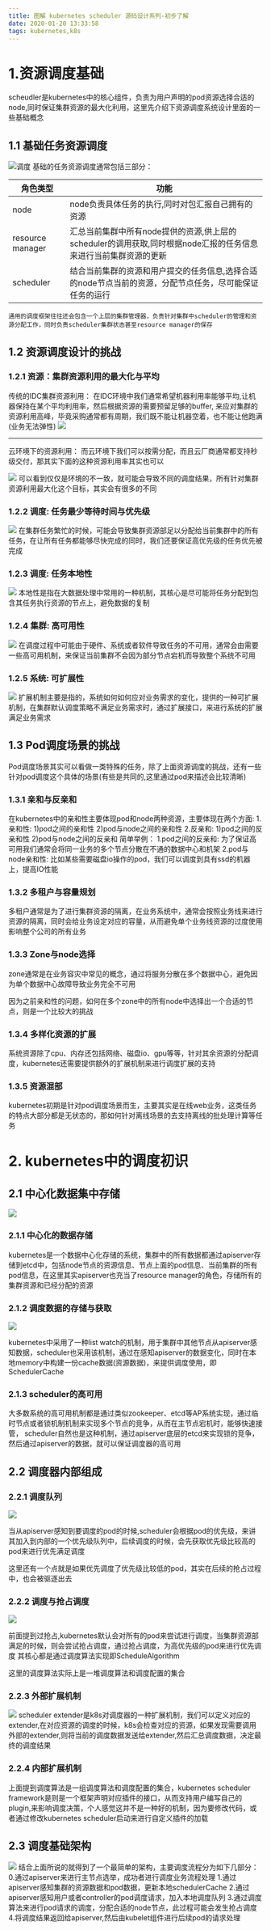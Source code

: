 ```yaml
---
title: 图解 kubernetes scheduler 源码设计系列-初步了解
date: 2020-01-20 13:33:58
tags: kubernetes,k8s
---
```


# 1.资源调度基础
scheudler是kubernetes中的核心组件，负责为用户声明的pod资源选择合适的node,同时保证集群资源的最大化利用，这里先介绍下资源调度系统设计里面的一些基础概念
## 1.1 基础任务资源调度
![调度](https://tva1.sinaimg.cn/large/006tNbRwgy1gb2yzzb1vbj311u0k6qa3.jpg)
基础的任务资源调度通常包括三部分：


角色类型 | 功能 
---|---
node | node负责具体任务的执行,同时对包汇报自己拥有的资源 
resource manager | 汇总当前集群中所有node提供的资源,供上层的scheduler的调用获取,同时根据node汇报的任务信息来进行当前集群资源的更新 
scheduler  |  结合当前集群的资源和用户提交的任务信息,选择合适的node节点当前的资源，分配节点任务，尽可能保证任务的运行 

```
通用的调度框架往往还会包含一个上层的集群管理器，负责针对集群中scheduler的管理和资源分配工作，同时负责scheduler集群状态甚至resource manager的保存
```

## 1.2 资源调度设计的挑战

### 1.2.1 资源：集群资源利用的最大化与平均

传统的IDC集群资源利用：
在IDC环境中我们通常希望机器利用率能够平均,让机器保持在某个平均利用率，然后根据资源的需要预留足够的buffer, 来应对集群的资源利用高峰，毕竟采购通常都有周期，我们既不能让机器空着，也不能让他跑满(业务无法弹性)
![](https://tva1.sinaimg.cn/large/006tNbRwgy1gb30kf8t6xj31100ba407.jpg)

----


云环境下的资源利用：
而云环境下我们可以按需分配，而且云厂商通常都支持秒级交付，那其实下面的这种资源利用率其实也可以

![](https://tva1.sinaimg.cn/large/006tNbRwgy1gb30kv8yjqj310g0asgn7.jpg)
可以看到仅仅是环境的不一致，就可能会导致不同的调度结果，所有针对集群资源利用最大化这个目标，其实会有很多的不同

### 1.2.2 调度: 任务最少等待时间与优先级
![](https://tva1.sinaimg.cn/large/006tNbRwgy1gb30lbl880j31200fgtc7.jpg)
在集群任务繁忙的时候，可能会导致集群资源部足以分配给当前集群中的所有任务，在让所有任务都能够尽快完成的同时，我们还要保证高优先级的任务优先被完成

### 1.2.3 调度: 任务本地性
![](https://tva1.sinaimg.cn/large/006tNbRwgy1gb30mlnso0j311w0ciwgu.jpg)
本地性是指在大数据处理中常用的一种机制，其核心是尽可能将任务分配到包含其任务执行资源的节点上，避免数据的复制

### 1.2.4 集群: 高可用性
![](https://tva1.sinaimg.cn/large/006tNbRwgy1gb30mz8cx6j310w0li43n.jpg)
在调度过程中可能由于硬件、系统或者软件导致任务的不可用，通常会由需要一些高可用机制，来保证当前集群不会因为部分节点宕机而导致整个系统不可用

### 1.2.5 系统: 可扩展性
![](https://tva1.sinaimg.cn/large/006tNbRwgy1gb30ndadspj312c0d8jub.jpg)
扩展机制主要是指的，系统如何如何应对业务需求的变化，提供的一种可扩展机制，在集群默认调度策略不满足业务需求时，通过扩展接口，来进行系统的扩展满足业务需求

## 1.3 Pod调度场景的挑战
Pod调度场景其实可以看做一类特殊的任务，除了上面资源调度的挑战，还有一些针对pod调度这个具体的场景(有些是共同的,这里通过pod来描述会比较清晰)

### 1.3.1 亲和与反亲和
在kubernetes中的亲和性主要体现pod和node两种资源，主要体现在两个方面:
1.亲和性: 1)pod之间的亲和性 2)pod与node之间的亲和性
2.反亲和: 1)pod之间的反亲和性 2)pod与node之间的反亲和
简单举例：
1.pod之间的反亲和: 为了保证高可用我们通常会将同一业务的多个节点分散在不通的数据中心和机架
2.pod与node亲和性: 比如某些需要磁盘io操作的pod，我们可以调度到具有ssd的机器上，提高IO性能

### 1.3.2 多租户与容量规划
多租户通常是为了进行集群资源的隔离，在业务系统中，通常会按照业务线来进行资源的隔离，同时会给业务设定对应的容量，从而避免单个业务线资源的过度使用影响整个公司的所有业务

### 1.3.3 Zone与node选择

zone通常是在业务容灾中常见的概念，通过将服务分散在多个数据中心，避免因为单个数据中心故障导致业务完全不可用

因为之前亲和性的问题，如何在多个zone中的所有node中选择出一个合适的节点，则是一个比较大的挑战

### 1.3.4 多样化资源的扩展
系统资源除了cpu、内存还包括网络、磁盘io、gpu等等，针对其余资源的分配调度，kubernetes还需要提供额外的扩展机制来进行调度扩展的支持

### 1.3.5 资源混部
kubernetes初期是针对pod调度场景而生，主要其实是在线web业务，这类任务的特点大部分都是无状态的，那如何针对离线场景的去支持离线的批处理计算等任务

# 2. kubernetes中的调度初识
## 2.1 中心化数据集中存储

![](https://tva1.sinaimg.cn/large/006tNbRwgy1gb30vhaca4j311y0pu474.jpg)
### 2.1.1 中心化的数据存储

kubernetes是一个数据中心化存储的系统，集群中的所有数据都通过apiserver存储到etcd中，包括node节点的资源信息、节点上面的pod信息、当前集群的所有pod信息，在这里其实apiserver也充当了resource manager的角色，存储所有的集群资源和已经分配的资源

### 2.1.2 调度数据的存储与获取
![](https://tva1.sinaimg.cn/large/006tNbRwgy1gb30vyoijuj31100gstd9.jpg)

kubernetes中采用了一种list watch的机制，用于集群中其他节点从apiserver感知数据，scheduler也采用该机制，通过在感知apiserver的数据变化，同时在本地memory中构建一份cache数据(资源数据)，来提供调度使用，即SchedulerCache

### 2.1.3 scheduler的高可用
大多数系统的高可用机制都是通过类似zookeeper、etcd等AP系统实现，通过临时节点或者锁机制机制来实现多个节点的竞争，从而在主节点宕机时，能够快速接管， scheduler自然也是这种机制，通过apiserver底层的etcd来实现锁的竞争，然后通过apiserver的数据，就可以保证调度器的高可用

## 2.2 调度器内部组成
### 2.2.1 调度队列

![](https://tva1.sinaimg.cn/large/006tNbRwgy1gb30wk9d8xj311y0gyadu.jpg)

当从apiserver感知到要调度的pod的时候,scheduler会根据pod的优先级，来讲其加入到内部的一个优先级队列中，后续调度的时候，会先获取优先级比较高的pod来进行优先满足调度

这里还有一个点就是如果优先调度了优先级比较低的pod，其实在后续的抢占过程中，也会被驱逐出去

###  2.2.2 调度与抢占调度
![](https://tva1.sinaimg.cn/large/006tNbRwgy1gb30wyvh1uj313m0a2whc.jpg)

前面提到过抢占,kubernetes默认会对所有的pod来尝试进行调度，当集群资源部满足的时候，则会尝试抢占调度，通过抢占调度，为高优先级的pod来进行优先调度 其核心都是通过调度算法实现即ScheduleAlgorithm

这里的调度算法实际上是一堆调度算法和调度配置的集合
### 2.2.3 外部扩展机制
![](https://tva1.sinaimg.cn/large/006tNbRwgy1gb30ze6fbyj311e0dc0wd.jpg)
scheduler extender是k8s对调度器的一种扩展机制，我们可以定义对应的extender,在对应资源的调度的时候，k8s会检查对应的资源，如果发现需要调用外部的extender,则将当前的调度数据发送给extender,然后汇总调度数据，决定最终的调度结果
### 2.2.4 内部扩展机制
上面提到调度算法是一组调度算法和调度配置的集合，kubernetes scheduler framework是则是一个框架声明对应插件的接口，从而支持用户编写自己的plugin,来影响调度决策，个人感觉这并不是一种好的机制，因为要修改代码，或者通过修改kubernetes scheduler启动来进行自定义插件的加载

## 2.3 调度基础架构
![](https://tva1.sinaimg.cn/large/006tNbRwgy1gb30zuz9xmj31340jg45b.jpg)
结合上面所说的就得到了一个最简单的架构，主要调度流程分为如下几部分：
0.通过apiserver来进行主节点选举，成功者进行调度业务流程处理
1.通过apiserver感知集群的资源数据和pod数据，更新本地schedulerCache
2.通过apiserver感知用户或者controller的pod调度请求，加入本地调度队列
3.通过调度算法来进行pod请求的调度，分配合适的node节点，此过程可能会发生抢占调度
4.将调度结果返回给apiserver,然后由kubelet组件进行后续pod的请求处理




